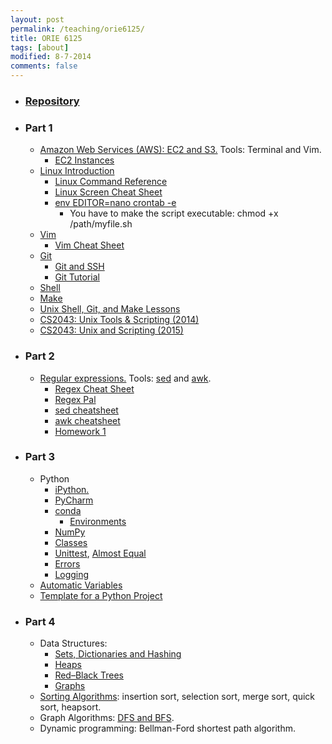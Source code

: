 ```yaml
---
layout: post
permalink: /teaching/orie6125/
title: ORIE 6125
tags: [about]
modified: 8-7-2014
comments: false
---
```


* ### [Repository](https://github.com/toscanosaul/orie6125)

* ### Part 1
    * [Amazon Web Services (AWS): EC2 and S3.](/saul/ec2_notes.pdf) Tools: Terminal and Vim.
      * [EC2 Instances](https://ec2instances.info/)
    * [Linux Introduction](https://cvw.cac.cornell.edu/Linux/)
      * [Linux Command Reference](https://files.fosswire.com/2007/08/fwunixref.pdf)
      * [Linux Screen Cheat Sheet](https://gist.github.com/bhurlow/3043629)
      * [env EDITOR=nano crontab -e](https://www.electrictoolbox.com/run-cron-command-every-15-minutes/)
         * You have to make the script executable: chmod +x /path/myfile.sh
    * [Vim](http://www.cs.cornell.edu/courses/cs2043/2015sp/lectures/lecture08.pdf)
      * [Vim Cheat Sheet](https://vim.rtorr.com/)
    * [Git](https://www.atlassian.com/git/tutorials/atlassian-git-cheatsheet)
      * [Git and SSH](https://help.github.com/articles/generating-a-new-ssh-key-and-adding-it-to-the-ssh-agent/)
      * [Git Tutorial](https://try.github.io/levels/1/challenges/1)
    * [Shell](https://www.shellscript.sh/index.html)
    * [Make](http://www.cs.cornell.edu/courses/cs2043/2015sp/lectures/lecture16.pdf)
    * [Unix Shell, Git, and Make Lessons](https://software-carpentry.org/lessons/)
    * [CS2043: Unix Tools & Scripting (2014)](https://www.cs.cornell.edu/courses/cs2043/2014sp/)
    * [CS2043: Unix and Scripting (2015)](http://www.cs.cornell.edu/courses/cs2043/2015sp/index.shtml)
    
 
* ### Part 2
    * [Regular expressions.](https://www.gnu.org/software/sed/manual/html_node/Regular-Expressions.html) Tools: [sed](https://www.cs.cornell.edu/courses/cs2043/2014sp/lectures/lecture09.pdf) and [awk](https://www.cs.cornell.edu/courses/cs2043/2014sp/lectures/lecture10.pdf). 
      * [Regex Cheat Sheet](http://www.rexegg.com/regex-quickstart.html)
      * [Regex Pal](https://www.regexpal.com/)
      * [sed cheatsheet](https://gist.github.com/ssstonebraker/6140154)
      * [awk cheatsheet](https://www.shortcutfoo.com/app/dojos/awk/cheatsheet)
      * [Homework 1](/saul/hw_orie_6125_1.pdf)
      
* ### Part 3
    * Python
      * [iPython.](/saul/ipython_notebook.pdf)
      * [PyCharm](https://www.jetbrains.com/pycharm/)
      * [conda](https://conda.io/docs/index.html)
         * [Environments](https://conda.io/docs/user-guide/tasks/manage-environments.html)
      * [NumPy](http://www.numpy.org/)
      * [Classes](https://docs.python.org/3/tutorial/classes.html)
      * [Unittest](https://docs.python.org/3/library/unittest.html), [Almost Equal](https://docs.scipy.org/doc/numpy-1.13.0/reference/generated/numpy.testing.assert_almost_equal.html)
      * [Errors](https://docs.python.org/3/tutorial/errors.html)
      * [Logging](https://docs.python.org/2/library/logging.html)
    * [Automatic Variables](https://www.gnu.org/software/make/manual/html_node/Automatic-Variables.html)
    * [Template for a Python Project](https://github.com/toscanosaul/orie6125/tree/master/template_python_project)
    
* ### Part 4
   * Data Structures:
      * [Sets, Dictionaries and Hashing](http://www.cs.cornell.edu/courses/cs2110/2016sp/recitations/recitation07/HashPresentationSummary.pdf)
      * [Heaps](http://www.cs.cornell.edu/courses/cs2110/2016sp/L17-PriorityQueuesAndHeaps/cs2110PqueuesHeaps.pdf)
      * [Red–Black Trees](https://web.stanford.edu/class/archive/cs/cs166/cs166.1146/lectures/02/Small02.pdf)
      * [Graphs](http://www.cs.cornell.edu/courses/cs2110/2016sp/L18-GraphsI/cs2110GraphsI.pdf)
    * [Sorting Algorithms](http://www.cs.cornell.edu/courses/cs2110/2016sp/L10-searchsort/cs2110searchSort.pdf): insertion sort, selection sort, merge sort, quick sort, heapsort.
   * Graph Algorithms: [DFS and BFS](https://www.cs.cornell.edu/courses/cs2110/2017fa/L18-GraphsII/cs2110DfsBfs.pdf).
   * Dynamic programming: Bellman-Ford shortest path algorithm.
   
